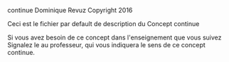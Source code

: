continue
Dominique Revuz Copyright 2016

Ceci est le fichier par default de description du Concept continue

Si vous avez besoin de ce concept dans l'enseignement que vous suivez
 Signalez le au professeur, qui vous indiquera le sens de ce concept continue.
